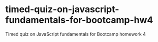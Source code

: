 # timed-quiz-on-javascript-fundamentals-for-bootcamp-hw4
Timed quiz on JavaScript fundamentals for Bootcamp homework 4
